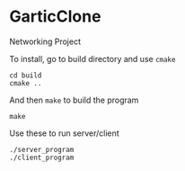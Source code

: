 # GarticClone
 Networking Project

To install, go to build directory and use `cmake`

```
cd build
cmake ..
```

And then `make` to build the program

```
make
```

Use these to run server/client
```
./server_program
./client_program
```